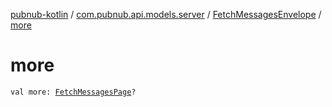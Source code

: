 [pubnub-kotlin](../../index.md) / [com.pubnub.api.models.server](../index.md) / [FetchMessagesEnvelope](index.md) / [more](./more.md)

# more

`val more: `[`FetchMessagesPage`](../-fetch-messages-page/index.md)`?`
